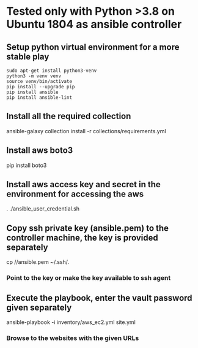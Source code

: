 # Tested only with Python >3.8 on Ubuntu 1804 as ansible controller 

## Setup python virtual environment for a more stable play 
```
sudo apt-get install python3-venv
python3 -m venv venv
source venv/bin/activate
pip install --upgrade pip
pip install ansible
pip install ansible-lint
```

## Install all the required collection
ansible-galaxy collection install -r collections/requirements.yml 

## Install aws boto3
pip install boto3

## Install aws access key and secret in the environment for accessing the aws 
. ./ansible_user_credential.sh

## Copy ssh private key (ansible.pem) to the controller machine, the key is provided separately
cp /<download location>/ansible.pem ~/.ssh/. 

### Point to the key or make the key available to ssh agent 

## Execute the playbook, enter the vault password given separately
ansible-playbook -i inventory/aws_ec2.yml site.yml
### Browse to the websites with the given URLs
